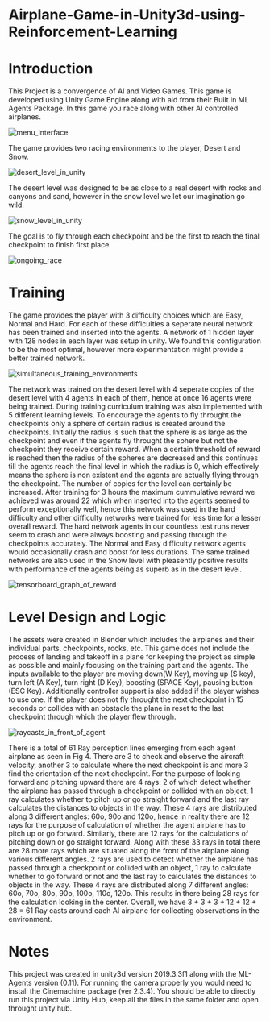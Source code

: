 # Airplane-Game-in-Unity3d-using-Reinforcement-Learning
# Introduction
This Project is a convergence of AI and Video Games. This game is developed using Unity Game Engine along with aid from their Built in ML Agents Package. 
In this game you race along with other AI controlled airplanes. 

![menu_interface](https://user-images.githubusercontent.com/64498789/91150744-6a5d9b80-e6da-11ea-9410-16c00c3252a1.jpg)

The game provides two racing environments to the player, Desert and Snow.

![desert_level_in_unity](https://user-images.githubusercontent.com/64498789/91150705-5f0a7000-e6da-11ea-8531-1a02cd6f2a97.JPG)

The desert level was designed to be as close to a real desert with rocks and canyons and sand, however in the snow level we let our imagination go wild. 

![snow_level_in_unity](https://user-images.githubusercontent.com/64498789/91150829-85301000-e6da-11ea-9871-73415d21e597.JPG)

The goal is to fly through each checkpoint and be the first to reach the final checkpoint to finish first place.

![ongoing_race](https://user-images.githubusercontent.com/64498789/91150763-70ec1300-e6da-11ea-84e7-81db988ade59.jpg)

# Training
The game provides the player with 3 difficulty choices which are Easy, Normal and Hard. For each of these difficulties a seperate neural network has been trained and inserted into the agents. A network of 1 hidden layer with 128 nodes in each layer was setup in unity. We found this configuration to be the most optimal, however more experimentation might provide a better trained network. 

![simultaneous_training_environments](https://user-images.githubusercontent.com/64498789/91150786-78132100-e6da-11ea-8ae5-9f5d606097d3.jpg)

The network was trained on the desert level with 4 seperate copies of the desert level with 4 agents in each of them, hence at once 16 agents were being trained. During training curriculum training was also implemented with 5 different learning levels. To encourage the agents to fly throught the checkpoints only a sphere of certain radius is created around the checkpoints. Initially the radius is such that the sphere is as large as the checkpoint and even if the agents fly throught the sphere but not the checkpoint they receive certain reward. When a certain threshold of reward is reached then the radius of the spheres are decreased and this continues till the agents reach the final level in which the radius is 0, which effectively means the sphere is non existent and the agents are actually flying through the checkpoint. The number of copies for the level can certainly be increased. After training for 3 hours the maximum cummulative reward we achieved was around 22 which when inserted into the agents seemed to perform exceptionally well, hence this network was used in the hard difficulty and other difficulty networks were trained for less time for a lesser overall reward. The hard network agents in our countless test runs never seem to crash and were always boosting and passing through the checkpoints accurately. The Normal and Easy difficulty network agents would occasionally crash and boost for less durations. The same trained networks are also used in the Snow level with pleasently positive results with performance of the agents being as superb as in the desert level.

![tensorboard_graph_of_reward](https://user-images.githubusercontent.com/64498789/91150848-89f4c400-e6da-11ea-95fe-8454b8686346.jpg)

# Level Design and Logic
The assets were created in Blender which includes the airplanes and their individual parts, checkpoints, rocks, etc. This game does not include the process of landing and takeoff in a plane for keeping the project as simple as possible and mainly focusing on the training part and the agents. The inputs available to the player are moving down(W Key), moving up (S key), turn left (A Key), turn right (D Key), boosting (SPACE Key), pausing button (ESC Key). Additionally controller support is also added if the player wishes to use one. If the player does not fly throught the next checkpoint in 15 seconds or collides with an obstacle the plane in reset to the last checkpoint through which the player flew through. 

![raycasts_in_front_of_agent](https://user-images.githubusercontent.com/64498789/91150781-75b0c700-e6da-11ea-8acd-294dcd9bd34f.jpg)

There is a total of 61 Ray perception lines emerging from each agent airplane as seen in Fig 4. There are 3 to check and observe the aircraft velocity, another 3 to calculate where the next checkpoint is and more 3 find the orientation of the next checkpoint. For the purpose of looking forward and pitching upward there are 4 rays: 2 of which detect whether the airplane has passed through a checkpoint or collided with an object, 1 ray calculates whether to pitch up or go straight forward and the last ray calculates the distances to objects in the way. These 4 rays are distributed along 3 different angles: 60o, 90o and 120o, hence in reality there are 12 rays for the purpose of calculation of whether the agent airplane has to pitch up or go forward. Similarly, there are 12 rays for the calculations of pitching down or go straight forward. Along with these 33 rays in total there are 28 more rays which are situated along the front of the airplane along various different angles. 2 rays are used to detect whether the airplane has passed through a checkpoint or collided with an object, 1 ray to calculate whether to go forward or not and the last ray to calculates the distances to objects in the way. These 4 rays are distributed along 7 different angles: 60o, 70o, 80o, 90o, 100o, 110o, 120o. This results in there being 28 rays for the calculation looking in the center. Overall, we have 3 + 3 + 3 + 12 + 12 + 28 = 61 Ray casts around each AI airplane for collecting observations in the environment.

# Notes
This project was created in unity3d version 2019.3.3f1 along with the ML- Agents version (0.11).
For running the camera properly you would need to install the Cinemachine package (ver 2.3.4).
You should be able to directly run this project via Unity Hub, keep all the files in the same folder and open throught unity hub.

